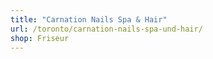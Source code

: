 ```yaml
---
title: "Carnation Nails Spa & Hair"
url: /toronto/carnation-nails-spa-und-hair/
shop: Friseur
---
```

